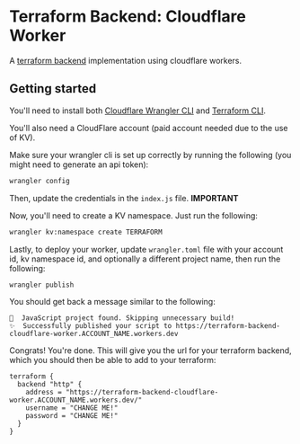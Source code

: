 # Terraform Backend: Cloudflare Worker
A [terraform backend](https://www.terraform.io/docs/backends/types/http.html) implementation using cloudflare workers.

## Getting started
You'll need to install both [Cloudflare Wrangler CLI](https://github.com/cloudflare/wrangler#installation) and [Terraform CLI](https://learn.hashicorp.com/terraform/getting-started/install.html).

You'll also need a CloudFlare account (paid account needed due to the use of KV).

Make sure your wrangler cli is set up correctly by running the following (you might need to generate an api token):
```sh
wrangler config
```

Then, update the credentials in the `index.js` file. **IMPORTANT**

Now, you'll need to create a KV namespace. Just run the following:
```sh
wrangler kv:namespace create TERRAFORM
```

Lastly, to deploy your worker, update `wrangler.toml` file with your account id, kv namespace id, and optionally a different project name, then run the following:
```sh
wrangler publish
```

You should get back a message similar to the following:
```
💁  JavaScript project found. Skipping unnecessary build!
✨  Successfully published your script to https://terraform-backend-cloudflare-worker.ACCOUNT_NAME.workers.dev
```

Congrats! You're done. This will give you the url for your terraform backend, which you should then be able to add to your terraform:
```hcl
terraform {
  backend "http" {
    address = "https://terraform-backend-cloudflare-worker.ACCOUNT_NAME.workers.dev/"
    username = "CHANGE ME!"
    password = "CHANGE ME!"
  }
}
```
